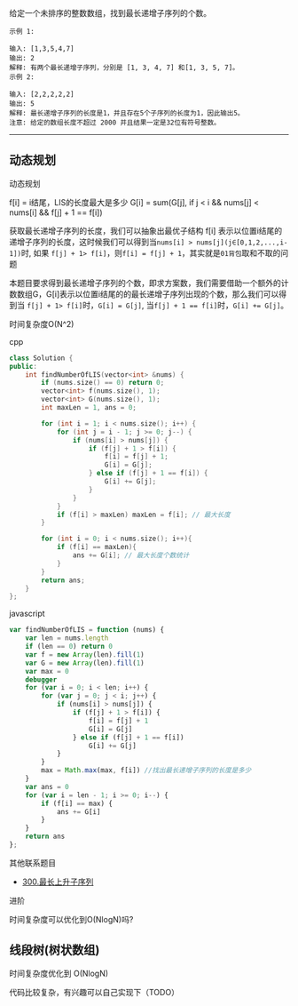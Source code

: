 给定一个未排序的整数数组，找到最长递增子序列的个数。

```case
示例 1:

输入: [1,3,5,4,7]
输出: 2
解释: 有两个最长递增子序列，分别是 [1, 3, 4, 7] 和[1, 3, 5, 7]。
示例 2:

输入: [2,2,2,2,2]
输出: 5
解释: 最长递增子序列的长度是1，并且存在5个子序列的长度为1，因此输出5。
注意: 给定的数组长度不超过 2000 并且结果一定是32位有符号整数。
```

---

## 动态规划

动态规划

f[i] = i结尾，LIS的长度最大是多少
G[i] = sum(G[j], if j < i && nums[j] < nums[i] && f[j] + 1 == f[i])

获取最长递增子序列的长度，我们可以抽象出最优子结构 f[i] 表示以位置i结尾的递增子序列的长度，这时候我们可以得到当`nums[i] > nums[j](j∈[0,1,2,...,i-1])`时, 如果 `f[j] + 1> f[i]`，则`f[i] = f[j] + 1`，其实就是`01背包`取和不取的问题

本题目要求得到最长递增子序列的个数，即求方案数，我们需要借助一个额外的计数数组G，G[i]表示以位置i结尾的的最长递增子序列出现的个数，那么我们可以得到当 `f[j] + 1> f[i]`时，`G[i] = G[j]`, 当`f[j] + 1 == f[i]`时，`G[i] += G[j]`。

时间复杂度O(N^2)

cpp

```cpp
class Solution {
public:
    int findNumberOfLIS(vector<int> &nums) {
        if (nums.size() == 0) return 0;
        vector<int> f(nums.size(), 1);
        vector<int> G(nums.size(), 1);
        int maxLen = 1, ans = 0;

        for (int i = 1; i < nums.size(); i++) {
            for (int j = i - 1; j >= 0; j--) {
                if (nums[i] > nums[j]) {
                    if (f[j] + 1 > f[i]) {
                        f[i] = f[j] + 1;
                        G[i] = G[j];
                    } else if (f[j] + 1 == f[i]) {
                        G[i] += G[j];
                    }
                }
            }
            if (f[i] > maxLen) maxLen = f[i]; // 最大长度
        }

        for (int i = 0; i < nums.size(); i++){
            if (f[i] == maxLen){
                ans += G[i]; // 最大长度个数统计
            }
        }
        return ans;
    }
};

```

javascript

```javascript
var findNumberOfLIS = function (nums) {
    var len = nums.length
    if (len == 0) return 0
    var f = new Array(len).fill(1)
    var G = new Array(len).fill(1)
    var max = 0
    debugger
    for (var i = 0; i < len; i++) {
        for (var j = 0; j < i; j++) {
            if (nums[i] > nums[j]) {
                if (f[j] + 1 > f[i]) {
                    f[i] = f[j] + 1
                    G[i] = G[j]
                } else if (f[j] + 1 == f[i])
                    G[i] += G[j]
            }
        }
        max = Math.max(max, f[i]) //找出最长递增子序列的长度是多少
    }
    var ans = 0
    for (var i = len - 1; i >= 0; i--) {
        if (f[i] == max) {
            ans += G[i]
        }
    }
    return ans
};
```

其他联系题目

- [300.最长上升子序列](../201-300/300.%20最长上升子序列.md)

进阶

时间复杂度可以优化到O(NlogN)吗?

## 线段树(树状数组)

时间复杂度优化到 O(NlogN)

代码比较复杂，有兴趣可以自己实现下（TODO）
